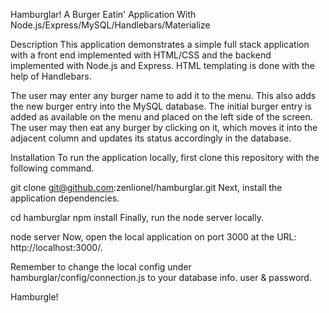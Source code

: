 Hamburglar!
A Burger Eatin' Application With Node.js/Express/MySQL/Handlebars/Materialize

Description
This application demonstrates a simple full stack application with a front end implemented with HTML/CSS and the backend implemented with Node.js and Express. HTML templating is done with the help of Handlebars.

The user may enter any burger name to add it to the menu. This also adds the new burger entry into the MySQL database. The initial burger entry is added as available on the menu and placed on the left side of the screen. The user may then eat any burger by clicking on it, which moves it into the adjacent column and updates its status accordingly in the database.


Installation
To run the application locally, first clone this repository with the following command.

git clone git@github.com:zenlionel/hamburglar.git
Next, install the application dependencies.

cd hamburglar
npm install
Finally, run the node server locally.

node server
Now, open the local application on port 3000 at the URL: http://localhost:3000/.

Remember to change the local config under hamburglar/config/connection.js to your database info. 
user & password.

Hamburgle!